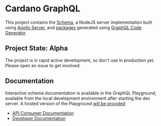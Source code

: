 # Cardano GraphQL

This project contains the [Schema](./src/schema.graphql), a NodeJS server implementation built using [Apollo Server](https://www.apollographql.com/docs/apollo-server/), and [packages](src/generated_packages/README.md) generated using [GraphQL Code Generator](https://graphql-code-generator.com/)

## Project State: Alpha
The project is in rapid active development, so don't use in production yet. Please open an issue to get involved.

## Documentation
Interactive schema documentation is available in the GraphQL Playground, available from the local development environment after starting the dev server. A hosted version of the Playground [will be provided](https://github.com/input-output-hk/cardano-graphql/issues/9)
- [API Consumer Documentation](./docs/api_consumer)
- [Developer Documentation](./docs/developer)

